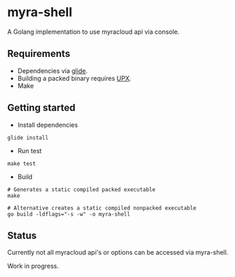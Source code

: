 # myra-shell

A Golang implementation to use myracloud api via console.

## Requirements
- Dependencies via [glide](https://glide.sh/).
- Building a packed binary requires [UPX](https://upx.github.io/).
- Make

## Getting started

- Install dependencies
```
glide install
```
- Run test
```
make test
```

- Build
```
# Generates a static compiled packed executable
make

# Alternative creates a static compiled nonpacked executable
go build -ldflags="-s -w" -o myra-shell
```

## Status
Currently not all myracloud api's or options can be accessed via myra-shell.

Work in progress.
